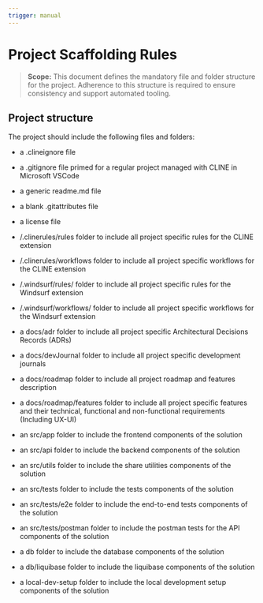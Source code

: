 ```yaml
---
trigger: manual
---
```


# Project Scaffolding Rules

> **Scope:** This document defines the mandatory file and folder structure for the project. Adherence to this structure is required to ensure consistency and support automated tooling.

## Project structure

The project should include the following files and folders:

- a .clineignore file
- a .gitignore file primed for a regular project managed with CLINE in Microsoft VSCode
- a generic readme.md file
- a blank .gitattributes file
- a license file

- /.clinerules/rules folder to include all project specific rules for the CLINE extension
- /.clinerules/workflows folder to include all project specific workflows for the CLINE extension
- /.windsurf/rules/ folder to include all project specific rules for the Windsurf extension
- /.windsurf/workflows/ folder to include all project specific workflows for the Windsurf extension

- a docs/adr folder to include all project specific Architectural Decisions Records (ADRs)
- a docs/devJournal folder to include all project specific development journals
- a docs/roadmap folder to include all project roadmap and features description
- a docs/roadmap/features folder to include all project specific features and their technical, functional and non-functional requirements (Including UX-UI)

- an src/app folder to include the frontend components of the solution
- an src/api folder to include the backend components of the solution
- an src/utils folder to include the share utilities components of the solution
- an src/tests folder to include the tests components of the solution
- an src/tests/e2e folder to include the end-to-end tests components of the solution
- an src/tests/postman folder to include the postman tests for the API components of the solution

- a db folder to include the database components of the solution
- a db/liquibase folder to include the liquibase components of the solution

- a local-dev-setup folder to include the local development setup components of the solution
